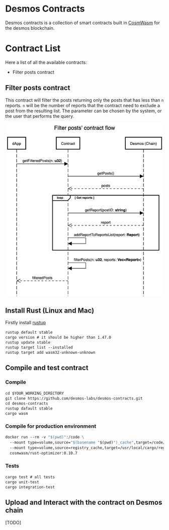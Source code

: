 # Desmos Contracts

Desmos contracts is a collection of smart contracts built in [CosmWasm](https://www.cosmwasm.com/) for the desmos blockchain.

# Contract List
Here a list of all the available contracts:
- Filter posts contract

## Filter posts contract
This contract will filter the posts returning only the posts that has less than `n` reports.
`n` will be the number of reports that the contract need to exclude a post from the resulting list.
The parameter can be chosen by the system, or the user that performs the query.

![filter-posts-contract-flow](docs/cw1-filter-flow.png)

## Install Rust (Linux and Mac)
Firstly install [rustup](https://rustup.rs/)
```shell
rustup default stable
cargo version # it should be higher than 1.47.0
rustup update stable
rustup target list --installed
rustup target add wasm32-unknown-unknown
```
## Compile and test contract
### Compile
````shell
cd $YOUR_WORKING_DIRECTORY
git clone https://github.com/desmos-labs/desmos-contracts.git
cd desmos-contracts
rustup dafault stable
cargo wasm
````
### Compile for production environment
```dockerfile
docker run --rm -v "$(pwd)":/code \
  --mount type=volume,source="$(basename "$(pwd)")_cache",target=/code/target \
  --mount type=volume,source=registry_cache,target=/usr/local/cargo/registry \
  cosmwasm/rust-optimizer:0.10.7
```
### Tests
```shell
cargo test # all tests
cargo unit-test
cargo integration-test
```

## Upload and Interact with the contract on Desmos chain
[TODO]
